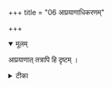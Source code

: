 +++
title = "06 आप्रयाणाधिकरणम्"

+++


<details open><summary>मूलम्</summary>

आप्रयाणात् तत्रापि हि दृष्टम् ।
</details>



<details><summary>टीका</summary>

उपासनं तदावृत्तं आप्रयाणात्प्रतीयते । आवर्तनीयमित्येव स खल्वेवमिति श्रुतेः ॥ [481]
</details>

